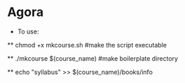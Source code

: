 # Agora

* To use: 

** chmod +x mkcourse.sh       #make the script executable 

** ./mkcourse $(course_name)  #make boilerplate directory 

** echo "syllabus" >> $(course_name)/books/info 
